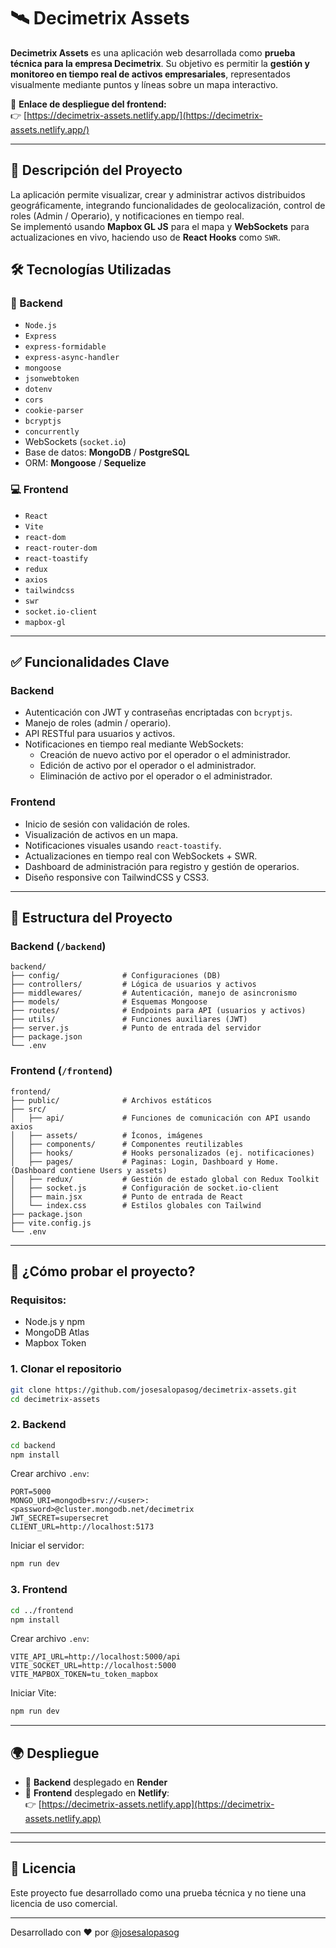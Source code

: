 # 🛰️ Decimetrix Assets

**Decimetrix Assets** es una aplicación web desarrollada como **prueba técnica para la empresa Decimetrix**. Su objetivo es permitir la **gestión y monitoreo en tiempo real de activos empresariales**, representados visualmente mediante puntos y líneas sobre un mapa interactivo.


🔗 **Enlace de despliegue del frontend:**  
👉 [https://decimetrix-assets.netlify.app/](https://decimetrix-assets.netlify.app/)

---

## 🧩 Descripción del Proyecto

La aplicación permite visualizar, crear y administrar activos distribuidos geográficamente, integrando funcionalidades de geolocalización, control de roles (Admin / Operario), y notificaciones en tiempo real.  
Se implementó usando **Mapbox GL JS** para el mapa y **WebSockets** para actualizaciones en vivo, haciendo uso de **React Hooks** como `SWR`.


## 🛠️ Tecnologías Utilizadas

### 🔧 Backend
- `Node.js`
- `Express`
- `express-formidable`
- `express-async-handler`
- `mongoose`
- `jsonwebtoken`
- `dotenv`
- `cors`
- `cookie-parser`
- `bcryptjs`
- `concurrently`
- WebSockets (`socket.io`)
- Base de datos: **MongoDB** / **PostgreSQL**
- ORM: **Mongoose** / **Sequelize**

### 💻 Frontend
- `React`
- `Vite`
- `react-dom`
- `react-router-dom`
- `react-toastify`
- `redux`
- `axios`
- `tailwindcss`
- `swr`
- `socket.io-client`
- `mapbox-gl`

---

## ✅ Funcionalidades Clave

### Backend
- Autenticación con JWT y contraseñas encriptadas con `bcryptjs`.
- Manejo de roles (admin / operario).
- API RESTful para usuarios y activos.
- Notificaciones en tiempo real mediante WebSockets:
  - Creación de nuevo activo por el operador o el administrador.
  - Edición de activo por el operador o el administrador.
  - Eliminación de activo por el operador o el administrador.

### Frontend
- Inicio de sesión con validación de roles.
- Visualización de activos en un mapa.
- Notificaciones visuales usando `react-toastify`.
- Actualizaciones en tiempo real con WebSockets + SWR.
- Dashboard de administración para registro y gestión de operarios.
- Diseño responsive con TailwindCSS y CSS3.

---

## 📁 Estructura del Proyecto

### Backend (`/backend`)
```
backend/
├── config/              # Configuraciones (DB)
├── controllers/         # Lógica de usuarios y activos
├── middlewares/         # Autenticación, manejo de asincronismo
├── models/              # Esquemas Mongoose
├── routes/              # Endpoints para API (usuarios y activos)
├── utils/               # Funciones auxiliares (JWT)
├── server.js            # Punto de entrada del servidor
├── package.json
└── .env
```

### Frontend (`/frontend`)
```
frontend/
├── public/              # Archivos estáticos
├── src/
│   ├── api/             # Funciones de comunicación con API usando axios
│   ├── assets/          # Íconos, imágenes
│   ├── components/      # Componentes reutilizables
│   ├── hooks/           # Hooks personalizados (ej. notificaciones)
│   ├── pages/           # Paginas: Login, Dashboard y Home. (Dashboard contiene Users y assets)
│   ├── redux/           # Gestión de estado global con Redux Toolkit
│   ├── socket.js        # Configuración de socket.io-client
│   ├── main.jsx         # Punto de entrada de React
│   └── index.css        # Estilos globales con Tailwind
├── package.json
├── vite.config.js
└── .env
```

---

## 🧪 ¿Cómo probar el proyecto?

### Requisitos:
- Node.js y npm
- MongoDB Atlas 
- Mapbox Token

### 1. Clonar el repositorio
```bash
git clone https://github.com/josesalopasog/decimetrix-assets.git
cd decimetrix-assets
```

### 2. Backend
```bash
cd backend
npm install
```
Crear archivo `.env`:
```
PORT=5000
MONGO_URI=mongodb+srv://<user>:<password>@cluster.mongodb.net/decimetrix
JWT_SECRET=supersecret
CLIENT_URL=http://localhost:5173
```

Iniciar el servidor:
```bash
npm run dev
```

### 3. Frontend
```bash
cd ../frontend
npm install
```
Crear archivo `.env`:
```
VITE_API_URL=http://localhost:5000/api
VITE_SOCKET_URL=http://localhost:5000
VITE_MAPBOX_TOKEN=tu_token_mapbox
```

Iniciar Vite:
```bash
npm run dev
```

---

## 🌍 Despliegue

- 🔧 **Backend** desplegado en **Render**
- 🧩 **Frontend** desplegado en **Netlify**:  
👉 [https://decimetrix-assets.netlify.app](https://decimetrix-assets.netlify.app)

---

---

## 📝 Licencia

Este proyecto fue desarrollado como una prueba técnica y no tiene una licencia de uso comercial.

---

Desarrollado con ❤️ por [@josesalopasog](https://github.com/josesalopasog)